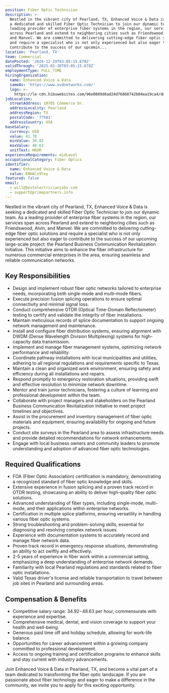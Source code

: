 ```yaml
---
position: Fiber Optic Technician
description: >-
  Nestled in the vibrant city of Pearland, TX, Enhanced Voice & Data is seeking
  a dedicated and skilled Fiber Optic Technician to join our dynamic team. As a
  leading provider of enterprise fiber systems in the region, our services span
  across Pearland and extend to neighboring cities such as Friendswood, Alvin,
  and Manvel. We are committed to delivering cutting-edge fiber optic solutions
  and require a specialist who is not only experienced but also eager to
  contribute to the success of our upcomin...
location: 'Pearland, TX'
team: Commercial
datePosted: '2024-12-29T03:05:15.678Z'
validThrough: '2025-01-30T03:05:15.678Z'
employmentType: FULL_TIME
hiringOrganization:
  name: Enhanced Voice & Data
  sameAs: 'https://www.evdnetworks.com/'
  logo: >-
    https://le-cdn.hibuwebsites.com/96e0889d6ad24d76868742b04ea19ca4/dms3rep/multi/opt/enhanced-voice-and-data-networks-logo-530w.jpg
jobLocation:
  streetAddress: 10705 Commerce Dr.
  addressLocality: Pearland
  addressRegion: TX
  postalCode: '77581'
  addressCountry: USA
baseSalary:
  currency: USD
  value: 41.78
  minValue: 34.92
  maxValue: 48.63
  unitText: HOUR
experienceRequirements: midLevel
occupationalCategory: Fiber Optics
identifier:
  name: Enhanced Voice & Data
  value: ENHAlx9ley
featured: false
email:
  - will@bestelectricianjobs.com
  - support@primepartners.info
---
```




Nestled in the vibrant city of Pearland, TX, Enhanced Voice & Data is seeking a dedicated and skilled Fiber Optic Technician to join our dynamic team. As a leading provider of enterprise fiber systems in the region, our services span across Pearland and extend to neighboring cities such as Friendswood, Alvin, and Manvel. We are committed to delivering cutting-edge fiber optic solutions and require a specialist who is not only experienced but also eager to contribute to the success of our upcoming large-scale project: the Pearland Business Communication Revitalization Initiative. This initiative aims to enhance the fiber infrastructure for numerous commercial enterprises in the area, ensuring seamless and reliable communication networks.

## Key Responsibilities
- Design and implement robust fiber optic networks tailored to enterprise needs, incorporating both single-mode and multi-mode fibers.
- Execute precision fusion splicing operations to ensure optimal connectivity and minimal signal loss.
- Conduct comprehensive OTDR (Optical Time-Domain Reflectometer) testing to certify and validate the integrity of fiber installations.
- Maintain meticulous records of splice documentation to support ongoing network management and maintenance.
- Install and configure fiber distribution systems, ensuring alignment with DWDM (Dense Wavelength Division Multiplexing) systems for high-capacity data transmission.
- Implement and manage fiber management systems, optimizing network performance and reliability.
- Coordinate pathway installations with local municipalities and utilities, adhering to all regional regulations and requirements specific to Texas.
- Maintain a clean and organized work environment, ensuring safety and efficiency during all installations and repairs.
- Respond promptly to emergency restoration situations, providing swift and effective resolution to minimize network downtime.
- Mentor and train junior technicians, fostering a culture of learning and professional development within the team.
- Collaborate with project managers and stakeholders on the Pearland Business Communication Revitalization Initiative to meet project timelines and objectives.
- Assist in the procurement and inventory management of fiber optic materials and equipment, ensuring availability for ongoing and future projects.
- Conduct site surveys in the Pearland area to assess infrastructure needs and provide detailed recommendations for network enhancements.
- Engage with local business owners and community leaders to promote understanding and adoption of advanced fiber optic technologies.

## Required Qualifications
- FOA (Fiber Optic Association) certification is mandatory, demonstrating a recognized standard of fiber optic knowledge and skills.
- Extensive experience in fusion splicing and a proven track record in OTDR testing, showcasing an ability to deliver high-quality fiber optic solutions.
- Advanced understanding of fiber types, including single-mode, multi-mode, and their applications within enterprise networks.
- Certification in multiple splice platforms, ensuring versatility in handling various fiber optic systems.
- Strong troubleshooting and problem-solving skills, essential for diagnosing and resolving complex network issues.
- Experience with documentation systems to accurately record and manage fiber network data.
- Proven track record in emergency response situations, demonstrating an ability to act swiftly and effectively.
- 2-5 years of experience in fiber work within a commercial setting, emphasizing a deep understanding of enterprise network demands.
- Familiarity with local Pearland regulations and standards related to fiber optic installations.
- Valid Texas driver's license and reliable transportation to travel between job sites in Pearland and surrounding areas.

## Compensation & Benefits
- Competitive salary range: $34.92-$48.63 per hour, commensurate with experience and expertise.
- Comprehensive medical, dental, and vision coverage to support your health and well-being.
- Generous paid time off and holiday schedule, allowing for work-life balance.
- Opportunities for career advancement within a growing company committed to professional development.
- Access to ongoing training and certification programs to enhance skills and stay current with industry advancements.

Join Enhanced Voice & Data in Pearland, TX, and become a vital part of a team dedicated to transforming the fiber optic landscape. If you are passionate about fiber technology and eager to make a difference in the community, we invite you to apply for this exciting opportunity.
